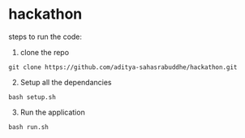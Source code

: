# hackathon

steps to run the code:

1. clone the repo

```
git clone https://github.com/aditya-sahasrabuddhe/hackathon.git
```

2. Setup all the dependancies

```
bash setup.sh
```

3. Run the application

```
bash run.sh
```